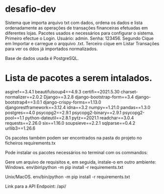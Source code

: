 # desafio-dev
Sistema que importa arquivo txt com dados, ordena os dados e lista ordenadamente as operações de transações financeiras efetuadas em diferentes lojas.
Pacotes usados e necessários para configurar o sistema.
Primeiro efectue o Login.
Usuário: admin.
Senha: 123456.
Segundo Cique em Importar e carregue o arqquivo .txt.
Terceiro cique em Listar Transações para ver os ddos já importados normalizados.

Base de dados usada é PostgreSQL.


# Lista de pacotes a serem intalados.

asgiref==3.4.1
beautifulsoup4==4.9.3
certifi==2021.5.30
charset-normalizer==2.0.2
Django==3.2.8
django-bootstrap-form==3.4
django-bootstrap4==3.0.1
django-crispy-forms==1.13.0
djangorestframework==3.12.4
idna==3.2
numpy==1.21.0
pandas==1.3.0
postgres==4.0
psycopg2==2.9.1
psycopg2-binary==2.9.1
psycopg2-pool==1.1
python-dateutil==2.8.1
pytz==2021.1
readchar==3.0.4
requests==2.26.0
six==1.16.0
soupsieve==2.2.1
sqlparse==0.4.2
urllib3==1.26.6


Os pacotes também podem ser encontrados na pasta do projeto no ficheiros requirements.tx

Pode instalar os pacotes necessários no terminal com os commandos:

Gere um arquivo de requisitos e, em seguida, instale-o em outro ambiente:
Windows.
env\bin\python -m pip install -r requirements.txt

Unix/MacOS.
env/bin/python -m pip install -r requirements.txt

Link para a API Endpoint:
/api/




